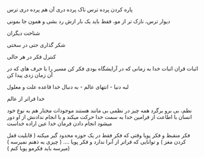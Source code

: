 پاره کردن پرده ترس ناک
پرده دری آن هم پرده دری ترس

دیوار ترس، نازک تر از مو، فقط باید یک بار ازش رد بشی و همون جا بمونی

شناخت دیگران

شکر گذاری حتی در سختی

کنترل فکر در هر حالی


اثبات قران
اثبات خدا
به زمانی که در آرایشگاه بودی فکر کن
مسیر را با حرف های که در آن زمان زدی پیدا کن


لبه دنیا - انتهای عالم - به دنبال خدا
قاعده علت و معلول


خدا فراتر از عالم

نظم، بی برو برگرد
همه چیز در نظمی بی مانند هستند
موجودات مختار هم به نوع خود
انسان با اطاعت از فرامین خدا به سمت خدا حرکت میکند و با انجام ندادنش از او دور میشود
انجام دادن فرمان خدا عین اراده خداست


فکر منقبظ و فکر پویا
وقتی که فکر فقط در یک حوزه محدود گیر میکنه ( قابلیت قفل کردن مغز )
و توانایی که فراتر از آنرا ندارد
و فکر پویا .... ( چیزی به ذهنم نمیرسه ) (میرسه  باید فکرمو پویا کنم )